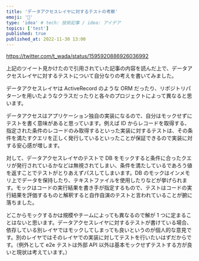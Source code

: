 ```yaml
---
title: 'データアクセスレイヤに対するテストの考察'
emoji: '🦁‍'
type: 'idea' # tech: 技術記事 / idea: アイデア
topics: ['test']
published: true
published_at: 2022-11-30 13:00
---
```


https://twitter.com/t_wada/status/1595920886926036992

上記のツイート見かけたので引用されていた記事の内容を読んだ上で、データアクセスレイヤに対するテストについて自分なりの考えを書いてみました。

データアクセスレイヤは ActiveRecord のような ORM だったり、リポジトリパターンを用いたようなクラスだったりと各々のプロジェクトによって異なると思います。

データアクセスはアプリケーション独自の実装になるので、自分はモックせずにテストを書く意味があると思っています。例えば ID からレコードを取得する、指定された条件のレコードのみ取得するといった実装に対するテストは、その条件を満たすクエリを正しく発行しているといったことが保証できるので実装に対する安心感が増します。

対して、データアクセスレイヤのテストで DB をモックすると条件に合ったクエリが発行されているかなどは無視されてしまい、条件を満たしているであろう値を返すことでテストがとりあえずパスしてしまいます。DB のモックはインメモリ上でデータを保持したり、テキストファイルを使用したりなどが挙げられます。モックはコードの実行結果を書き手が指定するもので、テストはコードの実行結果を評価するものと解釈すると自作自演のテストと言われていることが腑に落ちました。

どこからモックするかは規模やチームによっても異なるので解が 1 つに定まることはないと思います。データアクセスレイヤに対するテストが書けている場合、依存している別レイヤではモックしてしまっても良いというのが個人的な意見です。別のレイヤではそのレイヤでの実装に対してテストを行いたいはずだからです。（例外として e2e テストは外部 API 以外は基本モックせずテストする方が良いと現状は考えています。）
